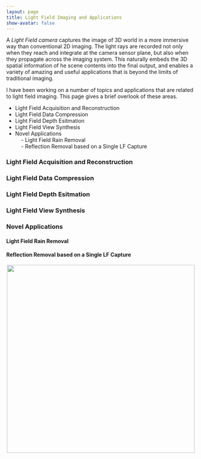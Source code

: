 ```yaml
---
layout: page
title: Light Field Imaging and Applications
show-avatar: false
---
```

A _Light Field camera_ captures the image of 3D world in a more immersive way than conventional 2D imaging. 
The light rays are recorded not only when they reach and integrate at the camera sensor plane, but also when they propagate across the imaging system. This naturally embeds the 3D spatial information of he scene contents into the final output, and enables a variety of amazing and useful applications that is beyond the limits of traditional imaging.

I have been working on a number of topics and applications that are related to light field imaging. This page gives a brief overlook of these areas.

- Light Field Acquisition and Reconstruction  
- Light Field Data Compression  
- Light Field Depth Esitmation  
- Light Field View Synthesis  
- Novel Applications  
&nbsp; &nbsp; - Light Field Rain Removal  
&nbsp; &nbsp; - Reflection Removal based on a Single LF Capture  

### Light Field Acquisition and Reconstruction  
### Light Field Data Compression  
### Light Field Depth Esitmation  
### Light Field View Synthesis  
### Novel Applications  
#### Light Field Rain Removal  
#### Reflection Removal based on a Single LF Capture  






<p align="center">
<img src="https://hotndy.github.io/projects/LFCS/opticalDiagram.jpg" width="500px"/>
</p>
  
